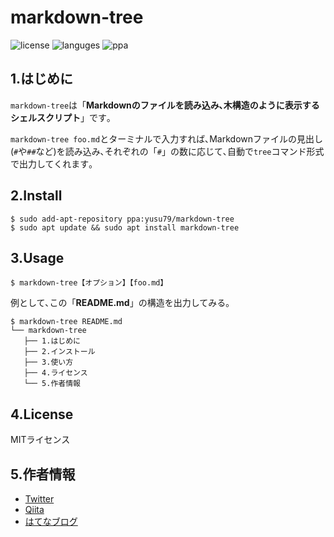 # markdown-tree
![license](https://img.shields.io/github/license/yusu79/markdown-tree)
![languges](https://img.shields.io/github/languages/top/yusu79/markdown-tree)
![ppa](https://img.shields.io/badge/PPA-ppa:yusu79/markdown-tree.svg)



## 1.はじめに
`markdown-tree`は「**Markdownのファイルを読み込み､木構造のように表示するシェルスクリプト**」です｡

`markdown-tree foo.md`とターミナルで入力すれば､Markdownファイルの見出し(`#`や`##`など)を読み込み､それぞれの「`#`」の数に応じて､自動で`tree`コマンド形式で出力してくれます｡


## 2.Install
```bash:インストール
$ sudo add-apt-repository ppa:yusu79/markdown-tree
$ sudo apt update && sudo apt install markdown-tree
```



## 3.Usage
```bash:使い方
$ markdown-tree【オプション】【foo.md】
```

例として､この「**README.md**」の構造を出力してみる｡
```bash:「README.md」を出力
$ markdown-tree README.md
└── markdown-tree
   ├── 1.はじめに
   ├── 2.インストール
   ├── 3.使い方
   ├── 4.ライセンス
   └── 5.作者情報
```


## 4.License
MITライセンス

## 5.作者情報
- [Twitter](https://l.pg1x.com/kPSi)
- [Qiita](https://l.pg1x.com/tGxZ)
- [はてなブログ](https://l.pg1x.com/yFNF)


